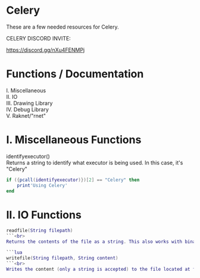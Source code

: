 # Celery<br>
These are a few needed resources for Celery.<br>

CELERY DISCORD INVITE: <br>

https://discord.gg/nXu4FENMPj<br>

# Functions / Documentation<br>

I. Miscellaneous<br>
II. IO<br>
III. Drawing Library<br>
IV. Debug Library<br>
V. Raknet/"rnet"<br>

# I. Miscellaneous Functions<br>

identifyexecutor()<br>
Returns a string to identify what executor is being used. In this case, it's "Celery"<br>
```lua
if ({pcall(identifyexecutor)})[2] == "Celery" then
    print'Using Celery'
end
```


# II. IO Functions<br>

```lua
readfile(String filepath)
```<br>
Returns the contents of the file as a string. This also works with binary files.<br>

```lua
writefile(String filepath, String content)
```<br>
Writes the content (only a string is accepted) to the file located at filepath<br>






